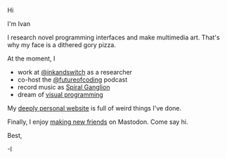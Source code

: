 Hi

I'm Ivan

I research novel programming interfaces and make multimedia art. That's why my face is a dithered gory pizza.

At the moment, I

- work at [@inkandswitch](https://github.com/inkandswitch) as a researcher
- co-host the [@futureofcoding](https://github.com/futureofcoding) podcast
- record music as [Spiral Ganglion](https://spiralganglion.bandcamp.com)
- dream of [visual programming](https://github.com/ivanreese/visual-programming-codex/)

My [deeply personal website](https://ivanish.ca) is full of weird things I've done.

Finally, I enjoy [making new friends](https://mastodon.social/@spiralganglion) on Mastodon. Come say hi.

Best,

-I
